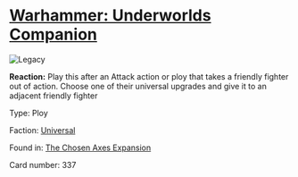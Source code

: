 # [Warhammer: Underworlds Companion](https://guidokessels.github.io/wh-underworlds)

  

![Legacy](https://warhammerunderworlds.com/wp-content/uploads/sites/6/2018/02/337_ENG.png)

<b>Reaction:</b> Play this after an Attack action or ploy that takes a friendly fighter out of action. Choose one of their universal upgrades and give it to an adjacent friendly fighter

Type: Ploy

Faction: [Universal](https://guidokessels.github.io/wh-underworlds/factions/universal.md)

Found in: [The Chosen Axes Expansion](https://guidokessels.github.io/wh-underworlds/locations/the-chosen-axes-expansion.md)

Card number: 337
